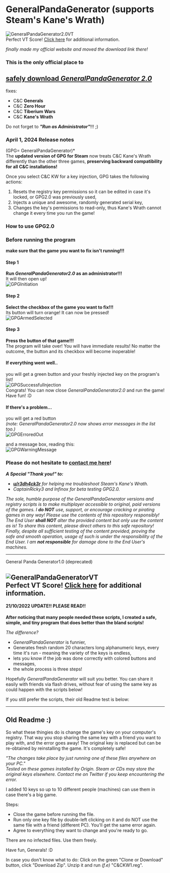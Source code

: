 # GeneralPandaGenerator (supports Steam's Kane's Wrath)
![GeneralPandaGenerator2.0VT](https://github.com/creatorpanda/CommandAndConquerSameKeyFix/blob/main/Pictures/GeneralPandaGenerator2.0VT.png)\
Perfect VT Score! [Click here](https://www.virustotal.com/gui/file/642fde255524c11656798c7542fed670a6333ad66c6a9f5ebd0aa2d721aaadc5?nocache=1) for additional information.

*finally made my official website and moved the download link there!*
### This is the only official place to 
## [safely download *GeneralPandaGenerator 2.0*](https://creatorpanda.com/generalpandagenerator/)
fixes:
- C&C **Generals**
- C&C **Zero Hour**
- C&C **Tiberium Wars**
- C&C **Kane's Wrath**

Do not forget to ***"Run as Administrator"***!!! ;)

### April 1, 2024 Release notes
(GPG= GeneralPandaGenerator)*\
The **updated version of GPG for Steam** now treats C&C Kane's Wrath differently than the other three games, **preserving backward compatibility for all C&C installations!**

Once you select C&C KW for a key injection, GPG takes the following actions:
1. Resets the registry key permissions so it can be edited in case it's locked, or GPG2.0 was previously used,
2. Injects a unique and awesome, randomly generated serial key,
3. Changes the key's permissions to read-only, thus Kane's Wrath cannot change it every time you run the game!

### How to use GPG2.0
### Before running the program 
**make sure that the game you want to fix isn't running!!!**

#### Step 1
**Run *GeneralPandaGenerator2.0* as an administrator!!!**\
It will then open up!\
![GPGInitiation](https://github.com/creatorpanda/CommandAndConquerSameKeyFix/blob/main/Pictures/GPGInitiation.png)

#### Step 2
**Select the checkbox of the game you want to fix!!!**\
Its button will turn orange! It can now be pressed!\
![GPGArmedSelected](https://github.com/creatorpanda/CommandAndConquerSameKeyFix/blob/main/Pictures/GPGArmedSelected.png)

#### Step 3
**Press the button of that game!!!**\
The program will take over! You will have immediate results! No matter the outcome, the button and its checkbox will become inoperable!

#### If everything went well..
you will get a green button and your freshly injected key on the program's list!\
![GPGSuccessfulInjection](https://github.com/creatorpanda/CommandAndConquerSameKeyFix/blob/main/Pictures/GPGSuccessfulInjection.png)\
Congrats! You can now close *GeneralPandaGenerator2.0* and run the game! Have fun! :D

#### If there's a problem...
you will get a red button\
*(note: GeneralPandaGenerator2.0 now shows error messages in the list too.)*\
![GPGErroredOut](https://github.com/creatorpanda/CommandAndConquerSameKeyFix/blob/main/Pictures/GPGErroredOut.png)

and a message box, reading this:\
![GPGWarningMessage](https://github.com/creatorpanda/CommandAndConquerSameKeyFix/blob/main/Pictures/GPGWarningMessage.png)

### Please do not hesitate to [contact me here](https://twitter.com/creatorpanda)!

***A Special "Thank you!" to:***
- *[**u/r3dh4ck3r**](https://www.reddit.com/user/r3dh4ck3r/) for helping me troubleshoot Steam's Kane's Wrath.*
- *CaptainRicky3 and Infinox for beta testing GPG2.0.*

*The sole, humble purpose of the GeneralPandaGenerator versions and registry scripts is to make multiplayer accessible to original, paid versions of the games. I **do NOT** use, support, or encourage cracking or pirating games in any way! Please use the contents of this repository responsibly! The End User **shall NOT** alter the provided content but only use the content as is! To share this content, please direct others to this safe repository! Finally, despite all sufficient testing of the content provided, proving the safe and smooth operation, usage of such is under the responsibility of the End User. I am **not responsible** for damage done to the End User's machines.*

---
General Panda Generator1.0 (deprecated)

![GeneralPandaGeneratorVT](https://github.com/creatorpanda/CommandAndConquerSameKeyFix/blob/main/Pictures/GeneralPandaGeneratorVT.png)\
Perfect VT Score! [Click here](https://www.virustotal.com/gui/file/04c40f2a4ac3ea6814654dbb3073a57239145a444c39f9cfd7a3f6a385a13a45?nocache=1) for additional information.
---
#### 21/10/2022 UPDATE!! PLEASE READ!!
**After noticing that many people needed these scripts, I created a safe, simple, and tiny program that does better than the bland scripts!**

*The difference?*
- *GeneralPandaGenerator* is funnier,
- Generates fresh random 20 characters long alphanumeric keys, every time it's run - meaning the variety of the keys is endless,
- lets you know if the job was done correctly with colored buttons and messages,
- the whole process is three steps!

<!--
![NODLoggoForGeneralPandaGenerator.png](https://github.com/creatorpanda/CommandAndConquerSameKeyFix/blob/main/Pictures/NODLoggoForGeneralPandaGenerator.png)
-->

Hopefully  *GeneralPandaGenerator* will suit you better. You can share it easily with friends via flash drives, without fear of using the same key as could happen with the scripts below!

If you still prefer the scripts, their old Readme test is below:

---
## Old Readme :)
So what these thingies do is change the game's key on your computer's registry. That way you stop sharing the same key with a friend you want to play with, and the error goes away! The original key is replaced but can be re-obtained by reinstalling the game. It's completely safe!

*"The changes take place by just running one of these files anywhere on your PC."*\
*Tested on these games installed by Origin. Steam or CDs may store the original keys elsewhere. Contact me on Twitter if you keep encountering the error.*

I added 10 keys so up to 10 different people (machines) can use them in case there's a big game.

Steps:
- Close the game before running the file.
- Run only one key file by double-left clicking on it and do NOT use the same file with a friend (different PC).  You'll get the same error again. 
- Agree to everything they want to change and you're ready to go.

There are no infected files. Use them freely.

Have fun, Generals! :D

In case you don't know what to do: Click on the green "Clone or Download" button, click "Download Zip". Unzip it and run *(f.e)* "C&CKW1.reg".
